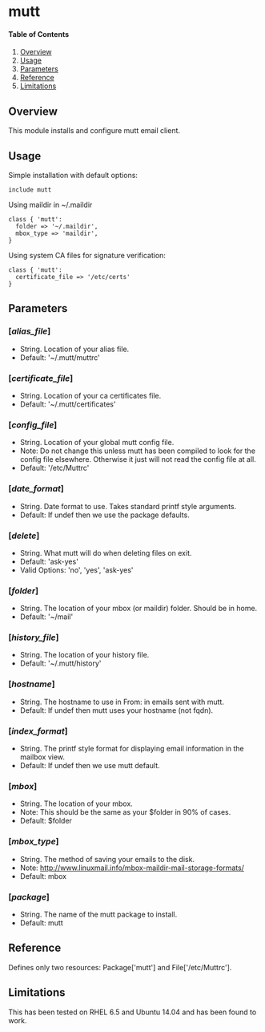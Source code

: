 # mutt

#### Table of Contents

1. [Overview](#overview)
2. [Usage](#usage)
3. [Parameters](#parameters)
4. [Reference](#reference)
5. [Limitations](#limitations)

## Overview

This module installs and configure mutt email client.

## Usage

Simple installation with default options:

    include mutt

Using maildir in ~/.maildir

    class { 'mutt':
      folder => '~/.maildir',
      mbox_type => 'maildir',
    }

Using system CA files for signature verification:

    class { 'mutt':
      certificate_file => '/etc/certs'
    }

## Parameters

### [*alias_file*]
  * String. Location of your alias file.
  * Default: '~/.mutt/muttrc'

### [*certificate_file*]
  * String. Location of your ca certificates file.
  * Default: '~/.mutt/certificates'

### [*config_file*]
  * String. Location of your global mutt config file.
  * Note: Do not change this unless mutt has been compiled to look for the
          config file elsewhere. Otherwise it just will not read the config
          file at all.
  * Default: '/etc/Muttrc'

### [*date_format*]
  * String. Date format to use. Takes standard printf style arguments.
  * Default: If undef then we use the package defaults.

### [*delete*]
  * String. What mutt will do when deleting files on exit.
  * Default: 'ask-yes'
  * Valid Options: 'no', 'yes', 'ask-yes'

### [*folder*]
  * String. The location of your mbox (or maildir) folder. Should be in home.
  * Default: '~/mail'

### [*history_file*]
  * String. The location of your history file.
  * Default: '~/.mutt/history'

### [*hostname*]
  * String. The hostname to use in From: in emails sent with mutt.
  * Default: If undef then mutt uses your hostname (not fqdn).

### [*index_format*]
  * String. The printf style format for displaying email information in the
          mailbox view.
  * Default: If undef then we use mutt default.

### [*mbox*]
  * String. The location of your mbox.
  * Note: This should be the same as your $folder in 90% of cases.
  * Default: $folder

### [*mbox_type*]
  * String. The method of saving your emails to the disk.
  * Note: http://www.linuxmail.info/mbox-maildir-mail-storage-formats/
  * Default: mbox

### [*package*]
  * String. The name of the mutt package to install.
  * Default: mutt

## Reference

Defines only two resources: Package['mutt'] and File['/etc/Muttrc'].

## Limitations

This has been tested on RHEL 6.5 and Ubuntu 14.04 and has been found to work.
